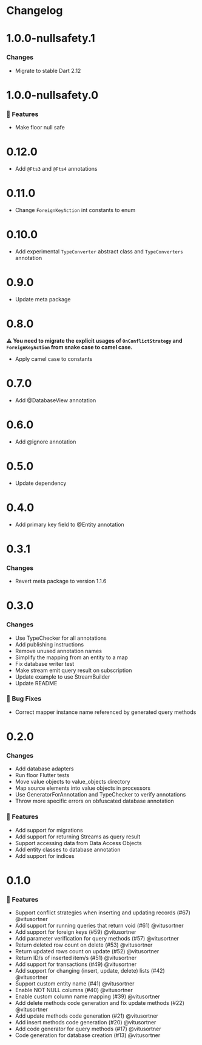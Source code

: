 # Changelog

# 1.0.0-nullsafety.1

### Changes

* Migrate to stable Dart 2.12

# 1.0.0-nullsafety.0

### 🚀 Features

* Make floor null safe

# 0.12.0

* Add `@Fts3` and `@Fts4` annotations

# 0.11.0

* Change `ForeignKeyAction` int constants to enum

# 0.10.0

* Add experimental `TypeConverter` abstract class and `TypeConverters` annotation

# 0.9.0

* Update meta package

# 0.8.0

**⚠️ You need to migrate the explicit usages of `OnConflictStrategy` and `ForeignKeyAction` from snake case to camel
case.**

* Apply camel case to constants

# 0.7.0

* Add @DatabaseView annotation

# 0.6.0

* Add @ignore annotation

# 0.5.0

* Update dependency

# 0.4.0

* Add primary key field to @Entity annotation

# 0.3.1

### Changes

* Revert meta package to version 1.1.6

# 0.3.0

### Changes

* Use TypeChecker for all annotations
* Add publishing instructions
* Remove unused annotation names
* Simplify the mapping from an entity to a map
* Fix database writer test
* Make stream emit query result on subscription
* Update example to use StreamBuilder
* Update README

### 🐛 Bug Fixes

* Correct mapper instance name referenced by generated query methods

# 0.2.0

### Changes

* Add database adapters
* Run floor Flutter tests
* Move value objects to value_objects directory
* Map source elements into value objects in processors
* Use GeneratorForAnnotation and TypeChecker to verify annotations
* Throw more specific errors on obfuscated database annotation

### 🚀 Features

* Add support for migrations
* Add support for returning Streams as query result
* Support accessing data from Data Access Objects
* Add entity classes to database annotation
* Add support for indices

# 0.1.0

### 🚀 Features

* Support conflict strategies when inserting and updating records (#67) @vitusortner
* Add support for running queries that return void (#61) @vitusortner
* Add support for foreign keys (#59) @vitusortner
* Add parameter verification for query methods (#57) @vitusortner
* Return deleted row count on delete (#53) @vitusortner
* Return updated rows count on update (#52) @vitusortner
* Return ID/s of inserted item/s (#51) @vitusortner
* Add support for transactions (#49) @vitusortner
* Add support for changing (insert, update, delete) lists (#42) @vitusortner
* Support custom entity name (#41) @vitusortner
* Enable NOT NULL columns (#40) @vitusortner
* Enable custom column name mapping (#39) @vitusortner
* Add delete methods code generation and fix update methods (#22) @vitusortner
* Add update methods code generation (#21) @vitusortner
* Add insert methods code generation (#20) @vitusortner
* Add code generator for query methods (#17) @vitusortner
* Code generation for database creation (#13) @vitusortner
